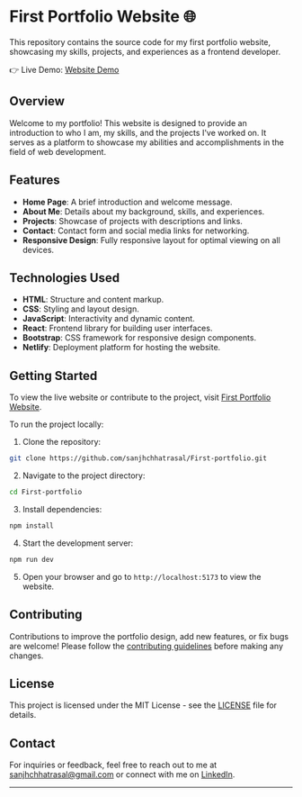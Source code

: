 
# First Portfolio Website 🌐

This repository contains the source code for my first portfolio website, showcasing my skills, projects, and experiences as a frontend developer.

👉 Live Demo: <a href='https://merry-piroshki-8a0f62.netlify.app/'>Website Demo</a>

## Overview

Welcome to my portfolio! This website is designed to provide an introduction to who I am, my skills, and the projects I've worked on. It serves as a platform to showcase my abilities and accomplishments in the field of web development.

## Features

- **Home Page**: A brief introduction and welcome message.
- **About Me**: Details about my background, skills, and experiences.
- **Projects**: Showcase of projects with descriptions and links.
- **Contact**: Contact form and social media links for networking.
- **Responsive Design**: Fully responsive layout for optimal viewing on all devices.

## Technologies Used

- **HTML**: Structure and content markup.
- **CSS**: Styling and layout design.
- **JavaScript**: Interactivity and dynamic content.
- **React**: Frontend library for building user interfaces.
- **Bootstrap**: CSS framework for responsive design components.
- **Netlify**: Deployment platform for hosting the website.

## Getting Started

To view the live website or contribute to the project, visit [First Portfolio Website](https://your-portfolio-url.com).

To run the project locally:

1. Clone the repository:

```bash
git clone https://github.com/sanjhchhatrasal/First-portfolio.git
```

2. Navigate to the project directory:

```bash
cd First-portfolio
```

3. Install dependencies:

```bash
npm install
```

4. Start the development server:

```bash
npm run dev
```

5. Open your browser and go to `http://localhost:5173` to view the website.

## Contributing

Contributions to improve the portfolio design, add new features, or fix bugs are welcome! Please follow the [contributing guidelines](https://github.com/sanjhchhatrasal/First-portfolio/blob/main/CONTRIBUTING.md) before making any changes.

## License

This project is licensed under the MIT License - see the [LICENSE](https://github.com/sanjhchhatrasal/First-portfolio/blob/main/LICENSE) file for details.

## Contact

For inquiries or feedback, feel free to reach out to me at [sanjhchhatrasal@gmail.com](mailto:sanjhchhatrasal@gmail.com) or connect with me on [LinkedIn]([https://www.linkedin.com/in/your-linkedin-profile](https://www.linkedin.com/in/sanjh-chhatrasal-663b66262/?originalSubdomain=in)).

---

